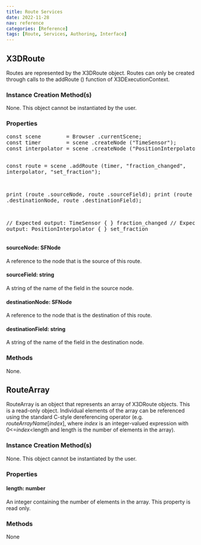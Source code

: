 ```yaml
---
title: Route Services
date: 2022-11-28
nav: reference
categories: [Reference]
tags: [Route, Services, Authoring, Interface]
---
```

## X3DRoute

Routes are represented by the X3DRoute object. Routes can only be created through calls to the addRoute () function of X3DExecutionContext.

### Instance Creation Method(s)

None. This object cannot be instantiated by the user.

### Properties

<x3d-script-area name="X3D ECMAScript Example: X3DRoute Properties">
<pre>
const scene        = Browser .currentScene;
const timer        = scene .createNode ("TimeSensor");
const interpolator = scene .createNode ("PositionInterpolator");

const route = scene .addRoute (timer, "fraction_changed", interpolator, "set_fraction");

print (route .sourceNode,      route .sourceField);
print (route .destinationNode, route .destinationField);

// Expected output: TimeSensor { } fraction_changed
// Expected output: PositionInterpolator { } set_fraction
</pre>
</x3d-script-area>

#### **sourceNode**: SFNode

A reference to the node that is the source of this route.

#### **sourceField**: string

A string of the name of the field in the source node.

#### **destinationNode**: SFNode

A reference to the node that is the destination of this route.

#### **destinationField**: string

A string of the name of the field in the destination node.

### Methods

None.

## RouteArray

RouteArray is an object that represents an array of X3DRoute objects. This is a read-only object. Individual elements of the array can be referenced using the standard C-style dereferencing operator (e.g. *routeArrayName*[*index*], where *index* is an integer-valued expression with 0\<=*index*\<length and length is the number of elements in the array).

### Instance Creation Method(s)

None. This object cannot be instantiated by the user.

### Properties

#### **length**: number

An integer containing the number of elements in the array. This property is read only.

### Methods

None
